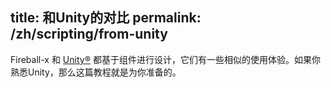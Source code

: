 title: 和Unity的对比
permalink: /zh/scripting/from-unity
---

Fireball-x 和 [Unity®](http://unity3d.com/cn/public-relations/brand) 都基于组件进行设计，它们有一些相似的使用体验。如果你熟悉Unity，那么这篇教程就是为你准备的。

